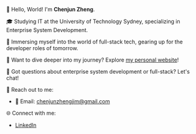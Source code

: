 👋 Hello, World! I'm **Chenjun Zheng**.

🎓 Studying IT at the University of Technology Sydney, specializing in Enterprise System Development.

🔧 Immersing myself into the world of full-stack tech, gearing up for the developer roles of tomorrow.

🌟 Want to dive deeper into my journey? Explore [my personal website](https://iloveprogramm.github.io/)!

🤔 Got questions about enterprise system development or full-stack? Let's chat!

📧 Reach out to me:
- 📩 Email: [chenjunzhengjim@gmail.com](mailto:chenjunzhengjim@gmail.com)

🌐 Connect with me:
- [LinkedIn](https://www.linkedin.com/in/jm-zheng-30878728a/)

